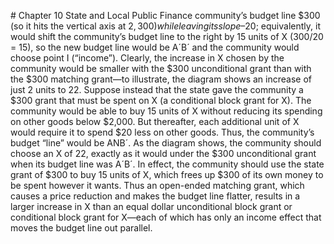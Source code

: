 \# Chapter 10 State and Local Public Finance community’s budget line $300 (so it hits the vertical axis at $2,300) while leaving its slope –$20; equivalently, it would shift the community’s budget line to the right by 15 units of X ($300/$20 = 15), so the new budget line would be A´B´ and the community would choose point I (“income”). Clearly, the increase in X chosen by the community would be smaller with the $300 unconditional grant than with the $300 matching grant—to illustrate, the diagram shows an increase of just 2 units to 22. Suppose instead that the state gave the community a $300 grant that must be spent on X (a conditional block grant for X). The community would be able to buy 15 units of X without reducing its spending on other goods below $2,000. But thereafter, each additional unit of X would require it to spend $20 less on other goods. Thus, the community’s budget “line” would be ANB´. As the diagram shows, the community should choose an X of 22, exactly as it would under the $300 unconditional grant when its budget line was A´B´. In effect, the community should use the state grant of $300 to buy 15 units of X, which frees up $300 of its own money to be spent however it wants. Thus an open-ended matching grant, which causes a price reduction and makes the budget line flatter, results in a larger increase in X than an equal dollar unconditional block grant or conditional block grant for X—each of which has only an income effect that moves the budget line out parallel.